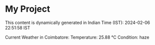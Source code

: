 # My Project

This content is dynamically generated in Indian Time (IST): 2024-02-06 22:51:58 IST


Current Weather in Coimbatore:
Temperature: 25.88 °C
Condition: haze
